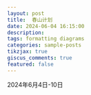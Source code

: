 ```yaml
---
layout: post
title:  春山计划
date: 2024-06-04 16:15:00
description: 
tags: formatting diagrams
categories: sample-posts
tikzjax: true
giscus_comments: true
featured: false
---
```


2024年6月4日-10日

